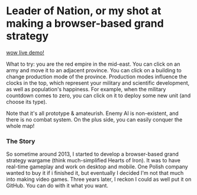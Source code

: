 # Leader of Nation, or my shot at making a browser-based grand strategy

[wow live demo!](http://szymonrutkowski.pl/lon)

What to try: you are the red empire in the mid-east. You can click on an army and move it to an adjacent province. You can click on a building to change production mode of the province. Production modes influence the clocks in the top, which represent your military and scientific development, as well as population's happiness. For example, when the military countdown comes to zero, you can click on it to deploy some new unit (and choose its type).

Note that it's all prototype & amateurish. Enemy AI is non-existent, and there is no combat system. On the plus side, you can easily conquer the whole map!


### The Story
So sometime around 2013, I started to develop a browser-based grand strategy wargame (think much-simplified Hearts of Iron). It was to have real-time gameplay and work on desktop and mobile. One Polish company wanted to buy it if i finished it, but eventually I decided I'm not that much into making video games. Three years later, I reckon I could as well put it on GitHub. You can do with it what you want.
